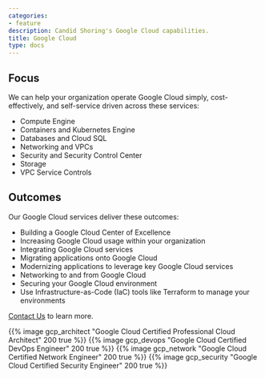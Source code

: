 ```yaml
---
categories:
- feature
description: Candid Shoring's Google Cloud capabilities.
title: Google Cloud
type: docs
---
```


## Focus

We can help your organization operate Google Cloud simply, cost-effectively, and self-service driven across these services:

- Compute Engine
- Containers and Kubernetes Engine
- Databases and Cloud SQL
- Networking and VPCs
- Security and Security Control Center
- Storage
- VPC Service Controls

## Outcomes

Our Google Cloud services deliver these outcomes:

- Building a Google Cloud Center of Excellence
- Increasing Google Cloud usage within your organization
- Integrating Google Cloud services
- Migrating applications onto Google Cloud
- Modernizing applications to leverage key Google Cloud services
- Networking to and from Google Cloud
- Securing your Google Cloud environment
- Use Infrastructure-as-Code (IaC) tools like Terraform to manage your environments

[Contact Us](/contact/) to learn more.

<div style="align-items: center; display: flex; gap: 50px; justify-content: center;">
{{% image gcp_architect "Google Cloud Certified Professional Cloud Architect" 200 true %}}
{{% image gcp_devops "Google Cloud Certified DevOps Engineer" 200 true %}}
{{% image gcp_network "Google Cloud Certified Network Engineer" 200 true %}}
{{% image gcp_security "Google Cloud Certified Security Engineer" 200 true %}}
</div>
